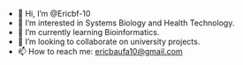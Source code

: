 - 👋 Hi, I’m @Ericbf-10
- 👀 I’m interested in Systems Biology and Health Technology.
- 🌱 I’m currently learning Bioinformatics.
- 💞️ I’m looking to collaborate on university projects.
- 📫 How to reach me: ericbaufa10@gmail.com

<!---
Ericbf-10/Ericbf-10 is a ✨ special ✨ repository because its `README.md` (this file) appears on your GitHub profile.
You can click the Preview link to take a look at your changes.
--->
